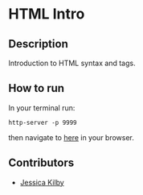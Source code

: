 # HTML Intro

## Description
Introduction to HTML syntax and tags.

## How to run
In your terminal run:
```
http-server -p 9999
```
then navigate to [here](http://localhost:9999) in your browser.

## Contributors
- [Jessica Kilby](https://github.com/jessicakilby)